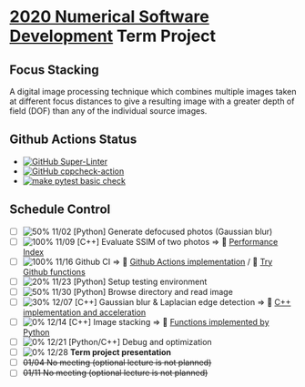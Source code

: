 # [2020 Numerical Software Development](https://github.com/yungyuc/nsd) Term Project


## Focus Stacking

A digital image processing technique which combines multiple images taken at different focus distances to give a resulting image with a greater depth of field (DOF) than any of the individual source images.


## Github Actions Status
* [![GitHub Super-Linter](https://github.com/TommyLin/focus-stacking/workflows/Super-Linter/badge.svg)](https://github.com/marketplace/actions/super-linter)
* [![GitHub cppcheck-action](https://github.com/TommyLin/focus-stacking/workflows/cppcheck-action/badge.svg)](https://github.com/deep5050/cppcheck-action)
* [![make pytest basic check](https://github.com/TommyLin/focus-stacking/workflows/make_pytest_check/badge.svg)](https://github.com/TommyLin/focus-stacking/actions?query=workflow%3Amake_pytest_check)


## Schedule Control


- [ ] ![50%](https://progress-bar.dev/50) 11/02 [Python] Generate defocused photos (Gaussian blur)
- [ ] ![100%](https://progress-bar.dev/100) 11/09 [C++] Evaluate SSIM of two photos  => :dart: [Performance Index](https://github.com/TommyLin/focus-stacking/milestone/5)
- [ ] ![100%](https://progress-bar.dev/100) 11/16 Github CI => :dart: [Github Actions implementation](https://github.com/TommyLin/focus-stacking/milestone/2) / :dart: [Try Github functions](https://github.com/TommyLin/focus-stacking/milestone/3)
- [ ] ![20%](https://progress-bar.dev/20) 11/23 [Python] Setup testing environment
- [ ] ![50%](https://progress-bar.dev/50) 11/30 [Python] Browse directory and read image
- [ ] ![30%](https://progress-bar.dev/30) 12/07 [C++] Gaussian blur & Laplacian edge detection => :dart: [C++ implementation and acceleration](https://github.com/TommyLin/focus-stacking/milestone/4)
- [ ] ![ 0%](https://progress-bar.dev/0) 12/14 [C++] Image stacking => :dart: [Functions implemented by Python](https://github.com/TommyLin/focus-stacking/milestone/1)
- [ ] ![ 0%](https://progress-bar.dev/0) 12/21 [Python/C++] Debug and optimization
- [ ] ![ 0%](https://progress-bar.dev/0) 12/28 **Term project presentation**
- [ ] ~~01/04 No meeting (optional lecture is not planned)~~
- [ ] ~~01/11 No meeting (optional lecture is not planned)~~
